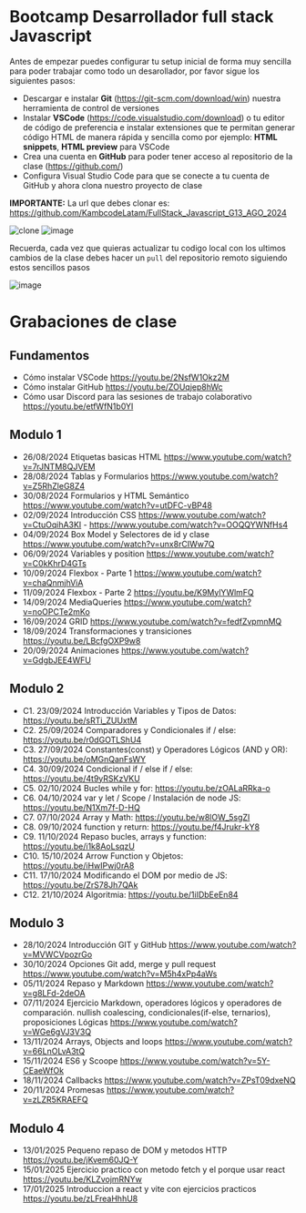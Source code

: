 # Bootcamp Desarrollador full stack Javascript

Antes de empezar puedes configurar tu setup inicial de forma muy sencilla para poder trabajar como todo un desarollador, por favor sigue los siguientes pasos:

- Descargar e instalar **Git** (https://git-scm.com/download/win) nuestra herramienta de control de versiones
- Instalar **VSCode** (https://code.visualstudio.com/download) o tu editor de código de preferencia e instalar extensiones que te permitan generar código HTML de manera rápida y sencilla como por ejemplo: **HTML snippets**, **HTML preview** para VSCode
- Crea una cuenta en **GitHub** para poder tener acceso al repositorio de la clase (https://github.com/)
- Configura Visual Studio Code para que se conecte a tu cuenta de GitHub y ahora clona nuestro proyecto de clase

**IMPORTANTE:** La url que debes clonar es: https://github.com/KambcodeLatam/FullStack_Javascript_G13_AGO_2024

![clone](https://github.com/kambcode/FullStack_Javascript_G3_2023_09_04/assets/137812574/b49be206-5c67-40e8-a567-bdd957c549eb)
![image](https://github.com/KamiloMontoya/kambcode_g1/assets/11945476/ca0ce2ad-72ec-431d-b3e1-55b84c64ec13)

Recuerda, cada vez que quieras actualizar tu codigo local con los ultimos cambios de la clase debes hacer un `pull` del repositorio remoto siguiendo estos sencillos pasos

![image](https://github.com/KamiloMontoya/kambcode_g1/assets/11945476/8d8f7da6-aa4c-4d67-9dec-59cd360bda0f)

# Grabaciones de clase
## Fundamentos
- Cómo instalar VSCode https://youtu.be/2NsfW1Okz2M
- Cómo instalar GitHub https://youtu.be/ZOUqjep8hWc
- Cómo usar Discord para las sesiones de trabajo colaborativo https://youtu.be/etfWfN1b0YI
## Modulo 1
- 26/08/2024 Etiquetas basicas HTML https://www.youtube.com/watch?v=7rJNTM8QJVEM
- 28/08/2024 Tablas y Formularios   https://www.youtube.com/watch?v=Z5RhZleG8Z4
- 30/08/2024 Formularios y HTML Semántico  https://www.youtube.com/watch?v=utDFC-vBP48
- 02/09/2024 Introducción CSS  https://www.youtube.com/watch?v=CtuOqihA3KI - https://www.youtube.com/watch?v=OOQQYWNfHs4
- 04/09/2024 Box Model y Selectores de id y clase  https://www.youtube.com/watch?v=unx8rCIWw7Q
- 06/09/2024 Variables y position https://www.youtube.com/watch?v=C0kKhrD4GTs
- 10/09/2024 Flexbox - Parte 1  https://www.youtube.com/watch?v=chaQnmjhViA
- 11/09/2024 Flexbox - Parte 2  https://youtu.be/K9MylYWlmFQ
- 14/09/2024 MediaQueries https://www.youtube.com/watch?v=noOPCTe2mKo
- 16/09/2024 GRID https://www.youtube.com/watch?v=fedfZvpmnMQ
- 18/09/2024 Transformaciones y transiciones  https://youtu.be/LBcfgOXP9w8
- 20/09/2024 Animaciones  https://www.youtube.com/watch?v=GdgbJEE4WFU

## Modulo 2
- C1. 23/09/2024 Introducción Variables y Tipos de Datos: https://youtu.be/sRTi_ZUUxtM
- C2. 25/09/2024 Comparadores y Condicionales if / else: https://youtu.be/r0dGOTLShU4
- C3. 27/09/2024 Constantes(const) y Operadores Lógicos (AND y OR): https://youtu.be/oMGnQanFsWY
- C4. 30/09/2024 Condicional if / else if / else: https://youtu.be/4t9yRSKzVKU
- C5. 02/10/2024 Bucles while y for: https://youtu.be/zOALaRRka-o
- C6. 04/10/2024 var y let / Scope / Instalación de node JS: https://youtu.be/N1Xm7f-D-HQ
- C7. 07/10/2024 Array y Math: https://youtu.be/w8lOW_5sgZI
- C8. 09/10/2024 function y return: https://youtu.be/f4Jrukr-kY8
- C9. 11/10/2024 Repaso bucles, arrays y function: https://youtu.be/i1k8AoLsqzU
- C10. 15/10/2024 Arrow Function y Objetos: https://youtu.be/iHwIPwj0rA8
- C11. 17/10/2024 Modificando el DOM por medio de JS: https://youtu.be/ZrS78Jh7QAk
- C12. 21/10/2024 Algoritmia: https://youtu.be/1iIDbEeEn84

## Modulo 3

- 28/10/2024 Introducción GIT y GitHub https://www.youtube.com/watch?v=MVWCVpozrGo
- 30/10/2024 Opciones Git add, merge y pull request https://www.youtube.com/watch?v=M5h4xPp4aWs
- 05/11/2024 Repaso y Markdown https://www.youtube.com/watch?v=g8LFd-2deOA
- 07/11/2024 Ejercicio Markdown, operadores lógicos y operadores de comparación. nullish coalescing, condicionales(if-else, ternarios), proposiciones Lógicas  https://www.youtube.com/watch?v=WGe6gVJ3V3Q
- 13/11/2024 Arrays, Objects and loops https://www.youtube.com/watch?v=66LnOLvA3tQ
- 15/11/2024 ES6 y Scoope https://www.youtube.com/watch?v=5Y-CEaeWfOk
- 18/11/2024 Callbacks https://www.youtube.com/watch?v=ZPsT09dxeNQ
- 20/11/2024 Promesas https://www.youtube.com/watch?v=zLZR5KRAEFQ

## Modulo 4

- 13/01/2025 Pequeno repaso de DOM y metodos HTTP https://youtu.be/jKvem60JQ-Y
- 15/01/2025 Ejercicio practico con metodo fetch y el porque usar react https://youtu.be/KLZvojmRNYw
- 17/01/2025 Introduccion a react y vite con ejercicios practicos https://youtu.be/zLFreaHhhU8
